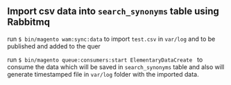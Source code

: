 ## Import csv data into `search_synonyms` table using Rabbitmq

run `$ bin/magento wam:sync:data` to import `test.csv` in `var/log` and to be published and added to the quer

run `$ bin/magento queue:consumers:start ElementaryDataCreate ` to consume the data which will be saved in 
`search_synonyms` table and also will generate timestamped file in `var/log` folder with the imported data.